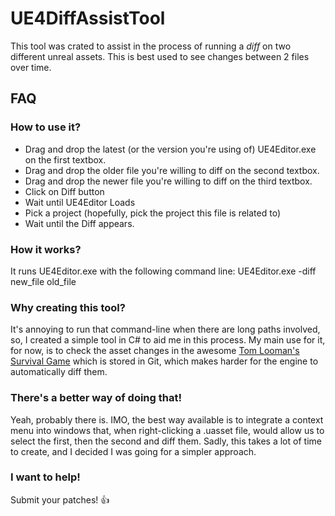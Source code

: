 # UE4DiffAssistTool
This tool was crated to assist in the process of running a _diff_ on two different unreal assets.
This is best used to see changes between 2 files over time.

## FAQ

### How to use it?
- Drag and drop the latest (or the version you're using of) UE4Editor.exe on the first textbox.
- Drag and drop the older file you're willing to diff on the second textbox.
- Drag and drop the newer file you're willing to diff on the third textbox.
- Click on Diff button
- Wait until UE4Editor Loads
- Pick a project (hopefully, pick the project this file is related to)
- Wait until the Diff appears.

### How it works?
It runs UE4Editor.exe with the following command line:
UE4Editor.exe -diff new_file old_file

### Why creating this tool?
It's annoying to run that command-line when there are long paths involved, so, I created a simple tool in C# to aid me in this process.
My main use for it, for now, is to check the asset changes in the awesome [Tom Looman's Survival Game][1] which is stored in Git, which makes harder for the engine to automatically diff them.

### There's a better way of doing that!
Yeah, probably there is. IMO, the best way available is to integrate a context menu into windows that, when right-clicking a .uasset file, would allow us to select the first, then the second and diff them.
Sadly, this takes a lot of time to create, and I decided I was going for a simpler approach.

### I want to help!
Submit your patches! :+1:

[1]: http://www.tomlooman.com/survival-sample-game-for-ue4/
